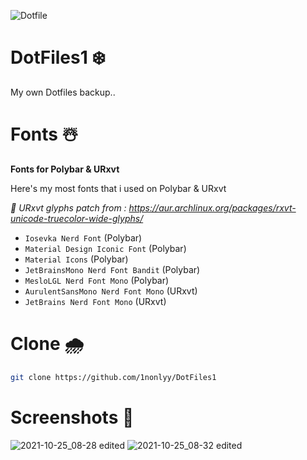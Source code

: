 ![Dotfile](https://user-images.githubusercontent.com/88080186/136683691-387b4688-8cc1-4cc7-9428-296bae1d73c7.png)

# DotFiles1 ❄️

My own Dotfiles backup..

# Fonts ☃️
<b>Fonts for Polybar & URxvt</b> 


Here's my most fonts that i used on Polybar & URxvt


*💌 URxvt glyphs patch from : https://aur.archlinux.org/packages/rxvt-unicode-truecolor-wide-glyphs/*

 * `Iosevka Nerd Font` (Polybar)
 * `Material Design Iconic Font` (Polybar)
 * `Material Icons` (Polybar)
 * `JetBrainsMono Nerd Font Bandit` (Polybar)
 * `MesloLGL Nerd Font Mono` (Polybar)
 * `AurulentSansMono Nerd Font Mono` (URxvt)
 * `JetBrains Nerd Font Mono` (URxvt)

# Clone 🌧
``` sh
git clone https://github.com/1nonlyy/DotFiles1

```

# Screenshots 🌌
![2021-10-25_08-28 edited](https://user-images.githubusercontent.com/88080186/138619201-ce5c3b94-cd78-4be7-8a1b-441c5c4126bf.png)
![2021-10-25_08-32 edited](https://user-images.githubusercontent.com/88080186/138619208-5bd3fae5-6943-4873-9270-127a15b66aa4.png)










 
